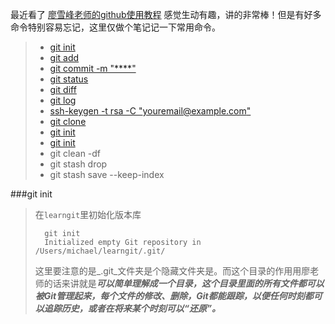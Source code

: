 最近看了
[廖雪峰老师的github使用教程](http://www.liaoxuefeng.com/wiki/0013739516305929606dd18361248578c67b8067c8c017b000/001373962845513aefd77a99f4145f0a2c7a7ca057e7570000)
感觉生动有趣，讲的非常棒！但是有好多命令特别容易忘记，这里仅做个笔记记一下常用命令。
>* <a href="#tips1">git init</a>
>* <a href="#tips2">git add</a>
>* [git commit -m "****"](./technology/git/init.html)
>* [git status](./technology/git/init.html)
>* [git diff](./technology/git/init.html)
>* [git log](./technology/git/init.html)
>* [ssh-keygen -t rsa -C "youremail@example.com"](./technology/git/init.html)
>* [git clone](./technology/git/init.html)
>* [git init](./technology/git/init.html)
>* [git init](./technology/git/init.html)
>* git clean -df
>* git stash drop
>* git stash save --keep-index

###<a id="tips1">git init</a>
>在`learngit`里初始化版本库
>
>		git init
>		Initialized empty Git repository in /Users/michael/learngit/.git/
>这里要注意的是_.git_文件夹是个隐藏文件夹是。而这个目录的作用用廖老师的话来讲就是***可以简单理解成一个目录，这个目录里面的所有文件都可以被Git管理起来，每个文件的修改、删除，Git都能跟踪，以便任何时刻都可以追踪历史，或者在将来某个时刻可以“还原”。***
>